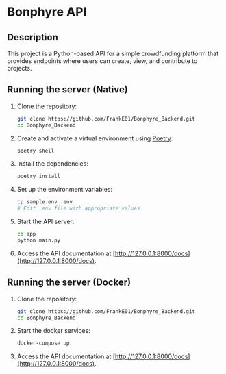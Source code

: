 # Bonphyre API

## Description

This project is a Python-based API for a simple crowdfunding platform that provides endpoints where users can create, view, and contribute to
projects.

## Running the server (Native)

1. Clone the repository:
   ```sh
   git clone https://github.com/FrankE01/Bonphyre_Backend.git
   cd Bonphyre_Backend
   ```
2. Create and activate a virtual environment using [Poetry](https://python-poetry.org/):
   ```sh
   poetry shell
   ```
3. Install the dependencies:
   ```sh
   poetry install
   ```
4. Set up the environment variables:

   ```sh
   cp sample.env .env
   # Edit .env file with appropriate values
   ```

5. Start the API server:
   ```sh
   cd app
   python main.py
   ```
6. Access the API documentation at [http://127.0.0.1:8000/docs](http://127.0.0.1:8000/docs).

## Running the server (Docker)

1. Clone the repository:
   ```sh
   git clone https://github.com/FrankE01/Bonphyre_Backend.git
   cd Bonphyre_Backend
   ```
2. Start the docker services:
   ```sh
   docker-compose up
   ```
3. Access the API documentation at [http://127.0.0.1:8000/docs](http://127.0.0.1:8000/docs).
